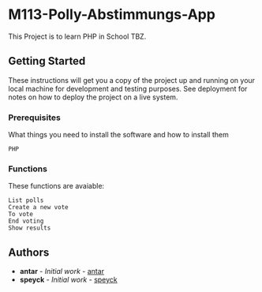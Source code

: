 # M113-Polly-Abstimmungs-App

This Project is to learn PHP in School TBZ.

## Getting Started

These instructions will get you a copy of the project up and running on your local machine for development and testing purposes. See deployment for notes on how to deploy the project on a live system.

### Prerequisites

What things you need to install the software and how to install them

```
PHP
```

### Functions

These functions are avaiable:

```
List polls
Create a new vote
To vote
End voting
Show results
```

## Authors

* **antar** - *Initial work* - [antar](https://github.com/antar)
* **speyck** - *Initial work* - [speyck](https://github.com/speyck)
